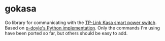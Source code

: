 # gokasa

Go library for communicating with the [TP-Link Kasa smart power
switch][amazon]. Based on [p-doyle's Python implementation][p-doyle]. Only the
commands I'm using have been ported so far, but others should be easy to add.

[amazon]: https://www.amazon.com/Smart-Wi-Fi-Power-Strip-TP-Link/dp/B07G95FFN3/
[p-doyle]: https://github.com/p-doyle/Python-KasaSmartPowerStrip
